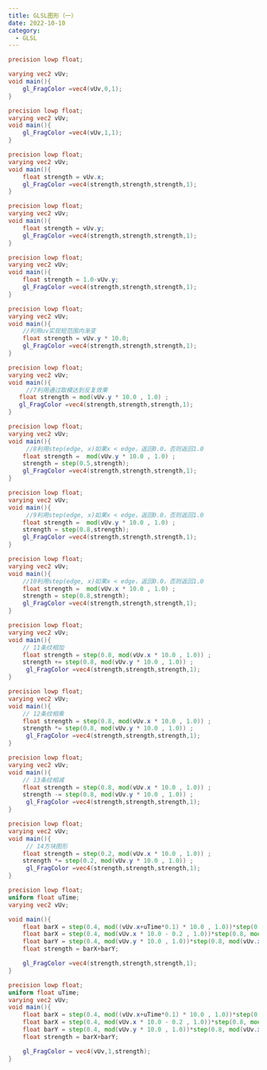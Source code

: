 ```yaml
---
title: GLSL图形（一）
date: 2022-10-10
category:
  - GLSL
---
```


```glsl
precision lowp float;

varying vec2 vUv;
void main(){
    gl_FragColor =vec4(vUv,0,1);
}
```

<div ref="part1"></div>

```glsl
precision lowp float;
varying vec2 vUv;
void main(){
    gl_FragColor =vec4(vUv,1,1);
}
```

<div ref="part2"></div>

```glsl
precision lowp float;
varying vec2 vUv;
void main(){
    float strength = vUv.x;
    gl_FragColor =vec4(strength,strength,strength,1);
}
```

<div ref="part3"></div>

```glsl
precision lowp float;
varying vec2 vUv;
void main(){
    float strength = vUv.y;
    gl_FragColor =vec4(strength,strength,strength,1);
}
```

<div ref="part4"></div>

```glsl
precision lowp float;
varying vec2 vUv;
void main(){
    float strength = 1.0-vUv.y;
    gl_FragColor =vec4(strength,strength,strength,1);
}
```

<div ref="part5"></div>

```glsl
precision lowp float;
varying vec2 vUv;
void main(){
    //利用uv实现短范围内渐变
    float strength = vUv.y * 10.0;
    gl_FragColor =vec4(strength,strength,strength,1);
}
```

<div ref="part6"></div>

```glsl
precision lowp float;
varying vec2 vUv;
void main(){
     //7利用通过取模达到反复效果
   float strength = mod(vUv.y * 10.0 , 1.0) ;
   gl_FragColor =vec4(strength,strength,strength,1);
}
```

<div ref="part7"> </div>

```glsl
precision lowp float;
varying vec2 vUv;
void main(){
     //8利用step(edge, x)如果x < edge，返回0.0，否则返回1.0
    float strength =  mod(vUv.y * 10.0 , 1.0) ;
    strength = step(0.5,strength);
    gl_FragColor =vec4(strength,strength,strength,1);
}

```

<div ref="part8"></div>

```glsl
precision lowp float;
varying vec2 vUv;
void main(){
     //9利用step(edge, x)如果x < edge，返回0.0，否则返回1.0
    float strength =  mod(vUv.y * 10.0 , 1.0) ;
    strength = step(0.8,strength);
    gl_FragColor =vec4(strength,strength,strength,1);
}

```

<div ref="part9"></div>

```glsl
precision lowp float;
varying vec2 vUv;
void main(){
    //10利用step(edge, x)如果x < edge，返回0.0，否则返回1.0
    float strength =  mod(vUv.x * 10.0 , 1.0) ;
    strength = step(0.8,strength);
    gl_FragColor =vec4(strength,strength,strength,1);
}
```

<div ref="part10"></div>

```glsl
precision lowp float;
varying vec2 vUv;
void main(){
    // 11条纹相加
    float strength = step(0.8, mod(vUv.x * 10.0 , 1.0)) ;
    strength += step(0.8, mod(vUv.y * 10.0 , 1.0)) ;
     gl_FragColor =vec4(strength,strength,strength,1);
}
```

<div ref="part11"></div>

```glsl
precision lowp float;
varying vec2 vUv;
void main(){
    // 12条纹相乘
    float strength = step(0.8, mod(vUv.x * 10.0 , 1.0)) ;
    strength *= step(0.8, mod(vUv.y * 10.0 , 1.0)) ;
     gl_FragColor =vec4(strength,strength,strength,1);
}
```

<div ref="part12"></div>

```glsl
precision lowp float;
varying vec2 vUv;
void main(){
    // 13条纹相减
    float strength = step(0.8, mod(vUv.x * 10.0 , 1.0)) ;
    strength -= step(0.8, mod(vUv.y * 10.0 , 1.0)) ;
     gl_FragColor =vec4(strength,strength,strength,1);
}
```

<div ref="part13"></div>

```glsl
precision lowp float;
varying vec2 vUv;
void main(){
     // 14方块图形
    float strength = step(0.2, mod(vUv.x * 10.0 , 1.0)) ;
    strength *= step(0.2, mod(vUv.y * 10.0 , 1.0)) ;
     gl_FragColor =vec4(strength,strength,strength,1);
}
```

<div ref="part14"></div>

```glsl
precision lowp float;
uniform float uTime;
varying vec2 vUv;

void main(){
    float barX = step(0.4, mod((vUv.x+uTime*0.1) * 10.0 , 1.0))*step(0.8, mod(vUv.y * 10.0 , 1.0)) ;
    float barX = step(0.4, mod(vUv.x * 10.0 - 0.2 , 1.0))*step(0.8, mod(vUv.y * 10.0 , 1.0)) ;
    float barY = step(0.4, mod(vUv.y * 10.0 , 1.0))*step(0.8, mod(vUv.x * 10.0 , 1.0))  ;
    float strength = barX+barY;

    gl_FragColor =vec4(strength,strength,strength,1);
}
```

<div ref="part15"></div>

```glsl
precision lowp float;
uniform float uTime;
varying vec2 vUv;
void main(){
    float barX = step(0.4, mod((vUv.x+uTime*0.1) * 10.0 , 1.0))*step(0.8, mod(vUv.y * 10.0 , 1.0)) ;
    float barX = step(0.4, mod(vUv.x * 10.0 - 0.2 , 1.0))*step(0.8, mod(vUv.y * 10.0 , 1.0)) ;
    float barY = step(0.4, mod(vUv.y * 10.0 , 1.0))*step(0.8, mod(vUv.x * 10.0 , 1.0))  ;
    float strength = barX+barY;

    gl_FragColor = vec4(vUv,1,strength);
}
```

<div ref="part16"></div>


<script setup>
import * as THREE from 'three'
import {ref,onMounted} from 'vue'

    // 导入轨道控制器

import {
OrbitControls
} from 'three/examples/jsm/controls/OrbitControls'

const initScene = (shader)=>{
    // 1.创建场景
    const scene = new THREE.Scene()
    const clock = new THREE.Clock();
    const uniforms = {
    u_time: { type: "f", value: 1.0 },
    uTime:{type:"f",value:1.0},
    u_resolution: { type: "v2", value: new THREE.Vector2()}
    }
    // 2.创建相机
    const camera = new THREE.PerspectiveCamera(75,
    2 , 0.1, 1000);

    // 设置相机位置
    camera.position.set(0, 0, 10)
    scene.add(camera)

    // 着色器配置
    const shaderMaterial = new THREE.ShaderMaterial({
        uniforms:uniforms,
        fragmentShader: shader.fragmentShader,
        vertexShader:`
        precision lowp float;
        varying vec2 vUv;
        void main(){
            vUv = uv;
            gl_Position = projectionMatrix * viewMatrix * modelMatrix * vec4( position, 1.0 );
        }
        `,
        side: THREE.DoubleSide
    })
    // 创建平面
    const floor = new THREE.Mesh(new THREE.PlaneGeometry(10, 10), shaderMaterial)
    scene.add(floor)
    // 初始化渲染器
    const renderer = new THREE.WebGLRenderer()
    if(!__VUEPRESS_SSR__) {
        renderer.setPixelRatio( window.devicePixelRatio );
    }
    // 设置渲染器大小

    renderer.setSize(shader.shaderDom.value.offsetWidth, shader.shaderDom.value.offsetWidth/2)
    renderer.shadowMap.enabled = true
    shader.shaderDom.value.appendChild(renderer.domElement)
    renderer.render(scene,camera)
        // 创建轨道控制器
    const controls = new OrbitControls(camera, renderer.domElement)
    // 设置控制器阻尼
    controls.enableDamping = true
    uniforms.u_resolution.value.x = renderer.domElement.width
    uniforms.u_resolution.value.y = renderer.domElement.height
    function render() {
        uniforms.u_time.value += clock.getDelta();
        uniforms.uTime.value += clock.getDelta();
        controls.update()
        renderer.render(scene, camera)
        requestAnimationFrame(render)
    }

    render()

}
// par1
const part1 = ref()

const part1Shader = {
fragmentShader: ` 
#ifdef GL_ES 
precision mediump float; 
#endif 
varying vec2 vUv; 
void main(){ 
    gl_FragColor =vec4(vUv,0,1) ; 
} `,
shaderDom:part1

}
// par2

const part2 = ref()

const part2Shader = {
fragmentShader: ` 
#ifdef GL_ES 
precision mediump float; 
#endif 
varying vec2 vUv; 
void main(){ 
    gl_FragColor =vec4(vUv,1,1) ; 
} `,
shaderDom:part2

}
// part 3

const part3 = ref()

const part3Shader = {
fragmentShader: `
 #ifdef GL_ES 
 precision mediump float; 
#endif 
varying vec2 vUv; 
void main(){  
    float strength = vUv.x;
     gl_FragColor =vec4(strength,strength,strength,1);; 
} `,
shaderDom:part3

}

// part4

const part4 = ref()

const part4Shader = {
fragmentShader: `
 #ifdef GL_ES 
 precision mediump float; 
#endif 
varying vec2 vUv; 
void main(){  
    float strength = vUv.y;
     gl_FragColor =vec4(strength,strength,strength,1);; 
} `,
shaderDom:part4

}

// part 5

const part5 = ref()

const part5Shader = {
fragmentShader: `
 #ifdef GL_ES 
 precision mediump float; 
#endif 
varying vec2 vUv; 
void main(){  
    float strength = 1.0-vUv.y;
     gl_FragColor =vec4(strength,strength,strength,1);; 
} `,
shaderDom:part5

}
// part6 

const part6 = ref()

const part6Shader = {
fragmentShader: `
 #ifdef GL_ES 
 precision mediump float; 
#endif 
varying vec2 vUv; 
void main(){  
    float strength = vUv.y * 10.0;
     gl_FragColor =vec4(strength,strength,strength,1);; 
} `,
shaderDom:part6

}

//  part7
const part7 = ref()

const part7Shader = {
    fragmentShader:`
precision lowp float;
varying vec2 vUv;
void main(){
     //7利用通过取模达到反复效果
   float strength = mod(vUv.y * 10.0 , 1.0) ;
   gl_FragColor =vec4(strength,strength,strength,1);
}`,
    shaderDom:part7
}

// part8

const part8 = ref()
const part8Shader = {
    fragmentShader:`
precision lowp float;
varying vec2 vUv;
void main(){
     //8利用step(edge, x)如果x < edge，返回0.0，否则返回1.0
    float strength =  mod(vUv.y * 10.0 , 1.0) ;
    strength = step(0.5,strength);
    gl_FragColor =vec4(strength,strength,strength,1);
}
    `,
    shaderDom:part8
}

// part 9
const part9 = ref()
const part9Shader = {
    fragmentShader:`
precision lowp float;
varying vec2 vUv;
void main(){
     //9利用step(edge, x)如果x < edge，返回0.0，否则返回1.0
    float strength =  mod(vUv.y * 10.0 , 1.0) ;
    strength = step(0.8,strength);
    gl_FragColor =vec4(strength,strength,strength,1);
}
    `,
    shaderDom:part9
}

// part 10

const part10 = ref()
const part10Shader = {
    fragmentShader:`
precision lowp float;
varying vec2 vUv;
void main(){
    //10利用step(edge, x)如果x < edge，返回0.0，否则返回1.0
    float strength =  mod(vUv.x * 10.0 , 1.0) ;
    strength = step(0.8,strength);
    gl_FragColor =vec4(strength,strength,strength,1);
}
    `,
    shaderDom:part10
}


// part 11

const part11 = ref()
const part11Shader = {
    fragmentShader:`
precision lowp float;
varying vec2 vUv;
void main(){
    // 11条纹相加
    float strength = step(0.8, mod(vUv.x * 10.0 , 1.0)) ;
    strength += step(0.8, mod(vUv.y * 10.0 , 1.0)) ;
    gl_FragColor =vec4(strength,strength,strength,1);
}
    `,
    shaderDom:part11
}

// part 12

const part12 = ref()
const part12Shader = {
    fragmentShader:`
precision lowp float;
varying vec2 vUv;
void main(){
    // 12条纹相乘
    float strength = step(0.8, mod(vUv.x * 10.0 , 1.0)) ;
    strength *= step(0.8, mod(vUv.y * 10.0 , 1.0)) ;
    gl_FragColor =vec4(strength,strength,strength,1);
}
    `,
    shaderDom:part12
}

// part 13

const part13 = ref()
const part13Shader = {
    fragmentShader:`
precision lowp float;
varying vec2 vUv;
void main(){
    // 13条纹相减
    float strength = step(0.8, mod(vUv.x * 10.0 , 1.0)) ;
    strength -= step(0.8, mod(vUv.y * 10.0 , 1.0)) ;
    gl_FragColor =vec4(strength,strength,strength,1);
}
    `,
    shaderDom:part13
}

// part 14

const part14 = ref()
const part14Shader = {
    fragmentShader:`
precision lowp float;
varying vec2 vUv;
void main(){
     // 14方块图形
    float strength = step(0.2, mod(vUv.x * 10.0 , 1.0)) ;
    strength *= step(0.2, mod(vUv.y * 10.0 , 1.0)) ;
    gl_FragColor =vec4(strength,strength,strength,1);
}
    `,
    shaderDom:part14
}

// part 15

const part15 = ref()
const part15Shader = {
    fragmentShader:`
precision lowp float;
uniform float uTime;
varying vec2 vUv;
void main(){
    float barX = step(0.4, mod((vUv.x+uTime*0.1) * 10.0 , 1.0))*step(0.8, mod(vUv.y * 10.0 , 1.0)) ;
    //float barX = step(0.4, mod(vUv.x * 10.0 - 0.2 , 1.0))*step(0.8, mod(vUv.y * 10.0 , 1.0)) ;
    float barY = step(0.4, mod(vUv.y * 10.0 , 1.0))*step(0.8, mod(vUv.x * 10.0 , 1.0))  ;
    float strength = barX+barY;

    gl_FragColor =vec4(strength,strength,strength,1);
}
    `,
    shaderDom:part15
}

// part 16

const part16 = ref()
const part16Shader = {
    fragmentShader:`
precision lowp float;
uniform float uTime;
varying vec2 vUv;
void main(){
    float barX = step(0.4, mod((vUv.x+uTime*0.1) * 10.0 , 1.0))*step(0.8, mod(vUv.y * 10.0 , 1.0)) ;
    //float barX = step(0.4, mod(vUv.x * 10.0 - 0.2 , 1.0))*step(0.8, mod(vUv.y * 10.0 , 1.0)) ;
    float barY = step(0.4, mod(vUv.y * 10.0 , 1.0))*step(0.8, mod(vUv.x * 10.0 , 1.0))  ;
    float strength = barX+barY;

    gl_FragColor = vec4(vUv,1,strength);
}
    `,
    shaderDom:part16
}


onMounted(()=>{
initScene(part1Shader)
initScene(part2Shader)
initScene(part3Shader)
initScene(part4Shader)
initScene(part5Shader)
initScene(part6Shader)
initScene(part7Shader)
initScene(part8Shader)
initScene(part9Shader)
initScene(part10Shader)
    initScene(part11Shader)
    initScene(part12Shader)
    initScene(part13Shader)
    initScene(part14Shader)
    initScene(part15Shader)
    initScene(part16Shader)
    // initScene(part17Shader)
    // initScene(part18Shader)
    // initScene(part19Shader)
    // initScene(part20Shader)
    // initScene(part21Shader)
// setTimeout(()=>{

// },5000)









})

</script>
